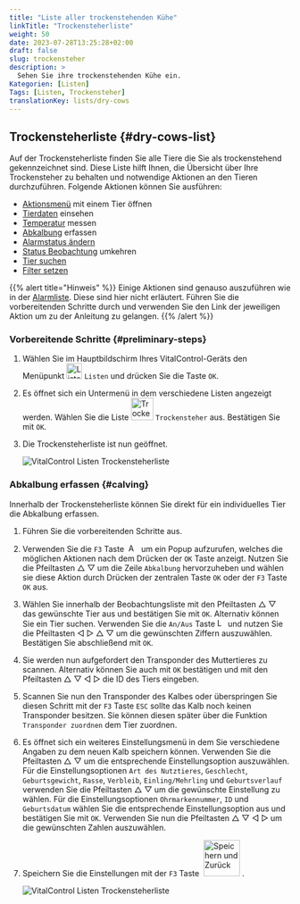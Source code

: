 ```yaml
---
title: "Liste aller trockenstehenden Kühe"
linkTitle: "Trockensteherliste"
weight: 50
date: 2023-07-28T13:25:28+02:00
draft: false
slug: trockensteher
description: >
  Sehen Sie ihre trockenstehenden Kühe ein.
Kategorien: [Listen]
Tags: [Listen, Trockensteher]
translationKey: lists/dry-cows
---
```

## Trockensteherliste {#dry-cows-list}

Auf der Trockensteherliste finden Sie alle Tiere die Sie als trockenstehend gekennzeichnet sind. Diese Liste hilft Ihnen, die Übersicht über Ihre Trockensteher zu behalten und notwendige Aktionen an den Tieren durchzuführen. Folgende Aktionen können Sie ausführen:

- [Aktionsmenü](../alarm/#aktionsmen%C3%BC-mit-einem-tier-%C3%B6ffnen) mit einem Tier öffnen
- [Tierdaten](../alarm/#tierdaten-einsehen) einsehen
- [Temperatur](../alarm/#temperatur-messen) messen
- [Abkalbung](../trockensteher/#abkalbung-erfassen) erfassen
- [Alarmstatus ändern](../beobachtung/#alarmstatus-%C3%A4ndern)
- [Status Beobachtung](../alarm/#status-beobachtung-umkehren) umkehren
- [Tier suchen](../alarm/#tier-suchen)
- [Filter setzen](../alarm/#filter-setzen)

{{% alert title="Hinweis" %}}
Einige Aktionen sind genauso auszuführen wie in der [Alarmliste](../alarm/). Diese sind hier nicht erläutert. Führen Sie die vorbereitenden Schritte durch und verwenden Sie den Link der jeweiligen Aktion um zu der Anleitung zu gelangen.
{{% /alert %}}

### Vorbereitende Schritte {#preliminary-steps}

1. Wählen Sie im Hauptbildschirm Ihres VitalControl-Geräts den Menüpunkt <img src="/icons/main/lists.svg" width="28" align="bottom" alt="Listen" /> `Listen` und drücken Sie die Taste `OK`.

2. Es öffnet sich ein Untermenü in dem verschiedene Listen angezeigt werden. Wählen Sie die Liste <img src="/icons/lists/drycows.svg" width="40" align="bottom" alt="Trockensteher" /> `Trockensteher` aus. Bestätigen Sie mit `OK`.

3. Die Trockensteherliste ist nun geöffnet.

   ![VitalControl Listen Trockensteherliste](../bilder/vorbereitendeschritte5.png "Vorbereitende Schritte")

### Abkalbung erfassen {#calving}

Innerhalb der Trockensteherliste können Sie direkt für ein individuelles Tier die Abkalbung erfassen.

1. Führen Sie die vorbereitenden Schritte aus.

2. Verwenden Sie die `F3` Taste &nbsp;<img src="/icons/footer/open-popup.svg" width="15" align="bottom" alt="Aufruf Popup" />&nbsp; um ein Popup aufzurufen, welches die möglichen Aktionen nach dem Drücken der `OK` Taste anzeigt. Nutzen Sie die Pfeiltasten △ ▽ um die Zeile `Abkalbung` hervorzuheben und wählen sie diese Aktion durch Drücken der zentralen Taste `OK` oder der `F3` Taste `OK` aus.

3. Wählen Sie innerhalb der Beobachtungsliste mit den Pfeiltasten △ ▽ das gewünschte Tier aus und bestätigen Sie mit `OK`. Alternativ können Sie ein Tier suchen. Verwenden Sie die `An/Aus` Taste <img src="/icons/footer/search.svg" width="15" align="bottom" alt="Lupe" /> und nutzen Sie die Pfeiltasten ◁ ▷ △ ▽ um die gewünschten Ziffern auszuwählen. Bestätigen Sie abschließend mit `OK`.

4. Sie werden nun aufgefordert den Transponder des Muttertieres zu scannen. Alternativ können Sie auch mit `OK` bestätigen und mit den Pfeiltasten △ ▽ ◁ ▷ die ID des Tiers eingeben.

5. Scannen Sie nun den Transponder des Kalbes oder überspringen Sie diesen Schritt mit der `F3` Taste `ESC` sollte das Kalb noch keinen Transponder besitzen. Sie können diesen später über die Funktion `Transponder zuordnen` dem Tier zuordnen.

6. Es öffnet sich ein weiteres Einstellungsmenü in dem Sie verschiedene Angaben zu dem neuen Kalb speichern können. Verwenden Sie die Pfeiltasten △ ▽ um die entsprechende Einstellungsoption auszuwählen. Für die Einstellungsoptionen `Art des Nutztieres`, `Geschlecht`, `Geburtsgewicht`, `Rasse`, `Verbleib`, `Einling/Mehrling` und `Geburtsverlauf` verwenden Sie die Pfeiltasten △ ▽ um die gewünschte Einstellung zu wählen. Für die Einstellungsoptionen `Ohrmarkennummer`, `ID` und `Geburtsdatum` wählen Sie die entsprechende Einstellungsoption aus und bestätigen Sie mit `OK`. Verwenden Sie nun die Pfeiltasten △ ▽ ◁ ▷ um die gewünschten Zahlen auszuwählen.

7. Speichern Sie die Einstellungen mit der `F3` Taste &nbsp;<img src="/icons/footer/save_exit.svg" width="65" align="bottom" alt="Speichern und Zurück" />&nbsp;.

   ![VitalControl Listen Trockensteherliste](../bilder/abkalbung.png "Abkalbung erfassen")
